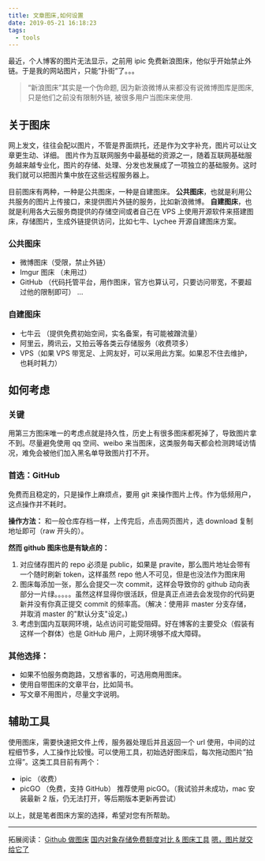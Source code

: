 ```yaml
---
title: 文章图床,如何设置
date: 2019-05-21 16:18:23
tags:
  - tools
---
```


最近，个人博客的图片无法显示，之前用 ipic 免费新浪图床，他似乎开始禁止外链。于是我的网站图片，只能”扑街”了。。。

> “新浪图床”其实是一个伪命题, 因为新浪微博从来都没有说微博图库是图床, 只是他们之前没有限制外链, 被很多用户当图床来使用.

## 关于图床

网上发文，往往会配以图片，不管是界面烘托，还是作为文字补充，图片可以让文章更生动、详细。
图片作为互联网服务中最基础的资源之一，随着互联网基础服务越来越专业化，图片的存储、处理、分发也发展成了一项独立的基础服务。这时我们就可以把图片集中放在这些远程服务器上。

目前图床有两种，一种是公共图床，一种是自建图床。
**公共图床**，也就是利用公共服务的图片上传接口，来提供图片外链的服务，比如新浪微博。
**自建图床**，也就是利用各大云服务商提供的存储空间或者自己在 VPS 上使用开源软件来搭建图床，存储图片，生成外链提供访问，比如七牛、Lychee 开源自建图床方案。

### 公共图床

- 微博图床（受限，禁止外链）
- Imgur 图床 （未用过）
- GitHub （代码托管平台，用作图床，官方也算认可，只要访问带宽，不要超过他的限制即可）
  …

### 自建图床

- 七牛云 （提供免费初始空间，实名备案，有可能被蹭流量）
- 阿里云，腾讯云，又拍云等各类云存储服务（收费项多）
- VPS（如果 VPS 带宽足、上网友好，可以采用此方案。如果忍不住去维护，也耗时耗力）

## 如何考虑

### 关键

用第三方图床唯一的考虑点就是持久性，历史上有很多图床都死掉了，导致图片拿不到。尽量避免使用 qq 空间、weibo 来当图床，这类服务每天都会检测跨域访情况，难免会被他们加入黑名单导致图片打不开。

### 首选：GitHub

免费而且稳定的，只是操作上麻烦点，要用 git 来操作图片上传。作为低频用户，这点操作并不耗时。

**操作方法：**
和一般仓库存档一样，上传完后，点击网页图片，选 download 复制地址即可（raw 开头的）。

**然而 github 图床也是有缺点的：**

1. 对应储存图片的 repo 必须是 public，如果是 pravite，那么图片地址会带有一个随时刷新 token，这样虽然 repo 他人不可见，但是也没法作为图床用
2. 图床每添加一张，那么会提交一次 commit，这样会导致你的 github 动向表部分一片绿。。。。。虽然这样显得你很活跃，但是真正点进去会发现你的代码更新并没有你真正提交 commit 的频率高。（解决：使用非 master 分支存储，并取消 master 的"默认分支"设定。)
3. 考虑到国内互联网环境，站点访问可能受阻碍。好在博客的主要受众（假装有这样一个群体）也是 GitHub 用户，上网环境够不成大障碍。

### 其他选择：

- 如果不怕服务商跑路，又想省事的，可选用商用图床。
- 使用自带图床的文章平台，比如简书。
- 写文章不用图片，尽量文字说明。

## 辅助工具

使用图床，需要快速把文件上传，服务器处理后并且返回一个 url 使用，中间的过程细节多，人工操作比较慢。可以使用工具，初始选好图床后，每次拖动图片”拍立得”。这类工具目前有两个：

- ipic （收费）
- picGO （免费，支持 GitHub）
  推荐使用 picGO。（我试验并未成功，mac 安装最新 2 版，仍无法打开，等后期版本更新再尝试）

以上，就是笔者图床方案的选择，希望对您有所帮助。

---

拓展阅读：
[Github 做图床](https://aicv.club/?p=27)
[国内对象存储免费额度对比 & 图床工具](https://blog.iwyc.cn/storage)
[嗯，图片就交给它了](https://sspai.com/post/40499)
